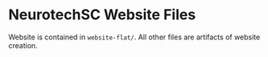 # NeurotechSC Website Files

Website is contained in `website-flat/`. All other files are artifacts of website creation.
